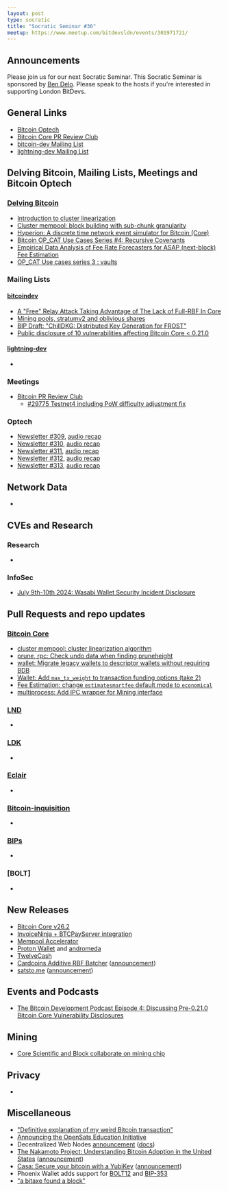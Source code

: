 ```yaml
---
layout: post
type: socratic
title: "Socratic Seminar #36"
meetup: https://www.meetup.com/bitdevsldn/events/301971721/
---
```


## Announcements

Please join us for our next Socratic Seminar. This Socratic Seminar is sponsored by [Ben Delo](https://twitter.com/bendelo).
Please speak to the hosts if you're interested in supporting London BitDevs.

## General Links

* [Bitcoin Optech](https://bitcoinops.org)
* [Bitcoin Core PR Review Club](https://bitcoincore.reviews)
* [bitcoin-dev Mailing List](https://lists.linuxfoundation.org/pipermail/bitcoin-dev)
* [lightning-dev Mailing List](https://lists.linuxfoundation.org/pipermail/lightning-dev)

## Delving Bitcoin, Mailing Lists, Meetings and Bitcoin Optech
### [Delving Bitcoin](https://delvingbitcoin.org/)
- [Introduction to cluster linearization](https://delvingbitcoin.org/t/introduction-to-cluster-linearization/1032)
- [Cluster mempool: block building with sub-chunk granularity](https://delvingbitcoin.org/t/cluster-mempool-block-building-with-sub-chunk-granularity/1044)
- [Hyperion: A discrete time network event simulator for Bitcoin (Core)](https://delvingbitcoin.org/t/hyperion-a-discrete-time-network-event-simulator-for-bitcoin-core/1042)
- [Bitcoin OP\_CAT Use Cases Series #4: Recursive Covenants](https://delvingbitcoin.org/t/bitcoin-op-cat-use-cases-series-4-recursive-covenants/1028)
- [Empirical Data Analysis of Fee Rate Forecasters for ASAP (next-block) Fee Estimation](https://delvingbitcoin.org/t/empirical-data-analysis-of-fee-rate-forecasters-for-asap-next-block-fee-estimation/1022)
- [OP\_CAT Use cases series 3 : vaults](https://delvingbitcoin.org/t/op-cat-use-cases-series-3-vaults/1006)

### Mailing Lists
#### [bitcoindev](https://groups.google.com/g/bitcoindev)
- [A "Free" Relay Attack Taking Advantage of The Lack of Full-RBF In Core](https://groups.google.com/g/bitcoindev/c/vfbF7QyVwPE)
- [Mining pools, stratumv2 and oblivious shares](https://groups.google.com/g/bitcoindev/c/1tDke1a2e_Q)
- [BIP Draft: "ChillDKG: Distributed Key Generation for FROST"](https://groups.google.com/g/bitcoindev/c/HE3HSnGTpoQ)
- [Public disclosure of 10 vulnerabilities affecting Bitcoin Core < 0.21.0](https://groups.google.com/g/bitcoindev/c/_ys3Eu8-ORA)

#### [lightning-dev](https://lists.linuxfoundation.org/pipermail/lightning-dev)
-

### Meetings
- [Bitcoin PR Review Club](https://bitcoincore.reviews)
  - [#29775 Testnet4 including PoW difficulty adjustment fix](https://bitcoincore.reviews/29775)

### Optech
- [Newsletter #309](https://bitcoinops.org/en/newsletters/2024/06/28/), [audio recap](https://bitcoinops.org/en/podcast/2024/06/29/)
- [Newsletter #310](https://bitcoinops.org/en/newsletters/2024/07/05/), [audio recap](https://bitcoinops.org/en/podcast/2024/07/09/)
- [Newsletter #311](https://bitcoinops.org/en/newsletters/2024/07/12/), [audio recap](https://bitcoinops.org/en/podcast/2024/07/16/)
- [Newsletter #312](https://bitcoinops.org/en/newsletters/2024/07/19/), [audio recap](https://bitcoinops.org/en/podcast/2024/07/23/)
- [Newsletter #313](https://bitcoinops.org/en/newsletters/2024/07/26/), [audio recap](https://bitcoinops.org/en/podcast/2024/07/30/)

## Network Data
-

## CVEs and Research
### Research
-

### InfoSec
- [July 9th-10th 2024: Wasabi Wallet Security Incident Disclosure](https://github.com/WalletWasabi/WalletWasabi/discussions/13249)

## Pull Requests and repo updates
### [Bitcoin Core](https://github.com/bitcoin/bitcoin)
<!--- Link to query merged PRs since YYYY-MM-DD sorted by descending activity: https://github.com/bitcoin/bitcoin/pulls?page=1&q=is%3Apr+is%3Aclosed+merged%3A%3EYYYY-MM-DD+sort%3Acomments-desc -->
- [cluster mempool: cluster linearization algorithm](https://github.com/bitcoin/bitcoin/pull/30126)
- [prune, rpc: Check undo data when finding pruneheight](https://github.com/bitcoin/bitcoin/pull/29668)
- [wallet: Migrate legacy wallets to descriptor wallets without requiring BDB](https://github.com/bitcoin/bitcoin/pull/26596)
- [Wallet: Add `max_tx_weight` to transaction funding options (take 2)](https://github.com/bitcoin/bitcoin/pull/29523)
- [Fee Estimation: change `estimatesmartfee` default mode to `economical`](https://github.com/bitcoin/bitcoin/pull/30275)
- [multiprocess: Add IPC wrapper for Mining interface](https://github.com/bitcoin/bitcoin/pull/30510)


### [LND](https://github.com/lightningnetwork/lnd)
-

### [LDK](https://github.com/lightningdevkit/rust-lightning)
-

### [Eclair](https://github.com/ACINQ/eclair)
-

### [Bitcoin-inquisition](https://github.com/bitcoin-inquisition/bitcoin)
-

### [BIPs](https://github.com/bitcoin/bips)
-

### [BOLT]
-

## New Releases
- [Bitcoin Core v26.2](https://github.com/bitcoin/bitcoin/releases/tag/v26.2)
- [InvoiceNinja + BTCPayServer integration](https://x.com/BtcpayServer/status/1808501653319926208)
- [Mempool Accelerator](https://mempool.space/accelerator)
- [Proton Wallet](https://proton.me/wallet) and [andromeda](https://github.com/ProtonWallet/andromeda)
- [TwelveCash](https://x.com/StephenDeLorme/status/1814009152819089737)
- [Cardcoins Additive RBF Batcher](https://github.com/CardCoins/additive-rbf-batcher/) ([announcement](https://x.com/CardCoinsCo/status/1812892282653204891))
- [satsto.me](https://satsto.me/) ([announcement](https://x.com/TheBlueMatt/status/1812108543891259844))

## Events and Podcasts
- [The Bitcoin Development Podcast Episode 4: Discussing Pre-0.21.0 Bitcoin Core Vulnerability Disclosures](https://brink.dev/podcast/4-bitcoin-core-pre-21-disclosures/)

## Mining
- [Core Scientific and Block collaborate on mining chip](https://x.com/Core_Scientific/status/1811012184043925962)

## Privacy
-

## Miscellaneous
- ["Definitive explanation of my weird Bitcoin transaction"](https://stacker.news/items/600187)
- [Announcing the OpenSats Education Initiative](https://opensats.org/blog/announcing-the-opensats-education-initiative)
- Decentralized Web Nodes [announcement](https://x.com/csuwildcat/status/1814321949054763510) ([docs](https://developer.tbd.website/docs/web5/learn/decentralized-web-nodes/))
- [The Nakamoto Project: Understanding Bitcoin Adoption in the United States](https://www.thenakamotoproject.org/report) ([announcement](https://x.com/thetrocro/status/1815491534550417525))
- [Casa: Secure your bitcoin with a YubiKey](https://blog.casa.io/secure-your-bitcoin-with-yubikey) ([announcement](https://x.com/Nneuman/status/1816862638900658562))
- Phoenix Wallet adds support for [BOLT12](https://x.com/PhoenixWallet/status/1808547081214439494) and [BIP-353](https://x.com/PhoenixWallet/status/1811442125801705638)
- ["a bitaxe found a block"](https://x.com/bitentrepreneur/status/1816173826754929125)
